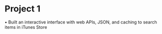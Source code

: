 # Project 1
•	Built an interactive interface with web APIs, JSON, and caching to search items in iTunes Store
